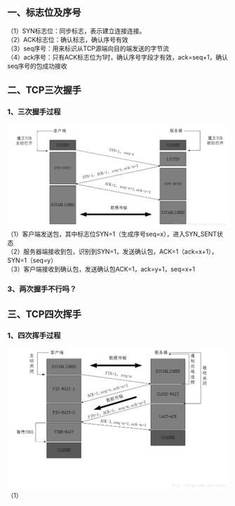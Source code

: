 ## 一、标志位及序号
（1）SYN标志位：同步标志，表示建立连接连接。  
（2）ACK标志位：确认标志，确认序号有效  
（3）seq序号：用来标识从TCP源端向目的端发送的字节流  
（4）ack序号：只有ACK标志位为1时，确认序号字段才有效，ack=seq+1，确认seq序号的包成功接收  

## 二、TCP三次握手

### 1、三次握手过程
![image](https://github.com/ym652324/network/blob/master/image/QQ%E5%9B%BE%E7%89%8720181012165306.png)
<br/>
（1）客户端发送包，其中标志位SYN=1（生成序号seq=x），进入SYN_SENT状态  
（2）服务器端接收到包，识别到SYN=1，发送确认包，ACK=1（ack=x+1），SYN=1（seq=y）  
（3）客户端接收到确认包，发送确认包ACK=1，ack=y+1，seq=x+1  

### 3、两次握手不行吗？
#### 
## 三、TCP四次挥手
### 1、四次挥手过程
![image](https://github.com/ym652324/network/blob/master/image/20170606084851272.png)
（1）
